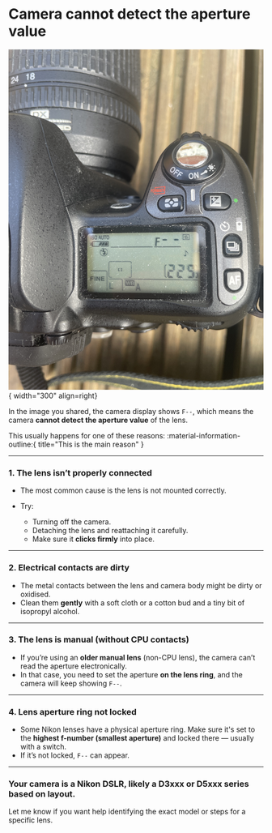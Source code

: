 # Camera cannot detect the aperture value

![d-80-nikon.jpeg](img/d-80-nikon.jpeg){ width="300" align=right}

In the image you shared, the camera display shows `F--`, which means the camera **cannot detect the aperture value** of
the lens.

This usually happens for one of these reasons:
:material-information-outline:{ title="This is the main reason" }

---

### **1. The lens isn’t properly connected**

* The most common cause is the lens is not mounted correctly.
* Try:

    * Turning off the camera.
    * Detaching the lens and reattaching it carefully.
    * Make sure it **clicks firmly** into place.

---

### **2. Electrical contacts are dirty**

* The metal contacts between the lens and camera body might be dirty or oxidised.
* Clean them **gently** with a soft cloth or a cotton bud and a tiny bit of isopropyl alcohol.

---

### **3. The lens is manual (without CPU contacts)**

* If you’re using an **older manual lens** (non-CPU lens), the camera can’t read the aperture electronically.
* In that case, you need to set the aperture **on the lens ring**, and the camera will keep showing `F--`.

---

### **4. Lens aperture ring not locked**

* Some Nikon lenses have a physical aperture ring. Make sure it's set to the **highest f-number (smallest aperture)**
  and locked there — usually with a switch.
* If it’s not locked, `F--` can appear.

---

### Your camera is a **Nikon DSLR**, likely a **D3xxx or D5xxx series** based on layout.

Let me know if you want help identifying the exact model or steps for a specific lens.
